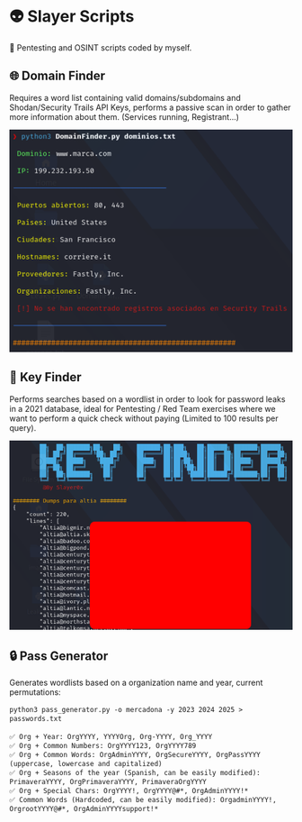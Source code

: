 # 👽 Slayer Scripts 

🙌 Pentesting and OSINT scripts coded by myself.

## 🌐 Domain Finder

Requires a word list containing valid domains/subdomains and Shodan/Security Trails API Keys, performs a passive scan in order to gather more information about them. (Services running, Registrant...)
<p align="center">
    <img src="/assets/DomainFinder.png">
</p>

## 🔑 Key Finder
Performs searches based on a wordlist in order to look for password leaks in a 2021 database, ideal for Pentesting / Red Team exercises where we want to perform a quick check without paying (Limited to 100 results per query).
<p align="center">
    <img src="/assets/KeyFinder.png">
</p>

## 🔒 Pass Generator
Generates wordlists based on a organization name and year, current permutations:
```
python3 pass_generator.py -o mercadona -y 2023 2024 2025 > passwords.txt

✅ Org + Year: OrgYYYY, YYYYOrg, Org-YYYY, Org_YYYY
✅ Org + Common Numbers: OrgYYYY123, OrgYYYY789
✅ Org + Common Words: OrgAdminYYYY, OrgSecureYYYY, OrgPassYYYY (uppercase, lowercase and capitalized)
✅ Org + Seasons of the year (Spanish, can be easily modified): PrimaveraYYYY, OrgPrimaveraYYYY, PrimaveraOrgYYYY
✅ Org + Special Chars: OrgYYYY!, OrgYYYY@#*, OrgAdminYYYY!*
✅ Common Words (Hardcoded, can be easily modified): OrgadminYYYY!, OrgrootYYYY@#*, OrgAdminYYYYsupport!*
```
